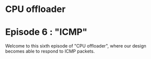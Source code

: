 # CPU offloader
# Episode 6 : "ICMP"

Welcome to this sixth episode of "CPU offloader", where our design becomes able
to respond to ICMP packets.

